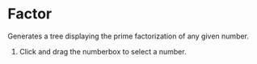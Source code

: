 Factor
======

Generates a tree displaying the prime factorization of any given number.

1. Click and drag the numberbox to select a number.
